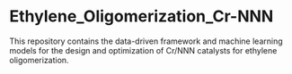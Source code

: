 # Ethylene_Oligomerization_Cr-NNN
This repository contains the data-driven framework and machine learning models for the design and optimization of Cr/NNN catalysts for ethylene oligomerization.
